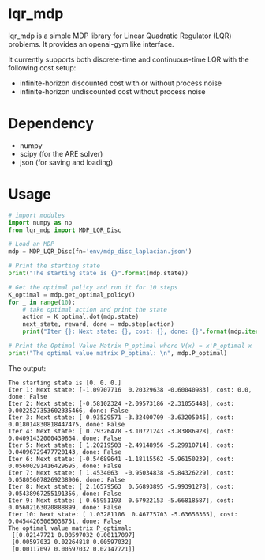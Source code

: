 # lqr_mdp

lqr_mdp is a simple MDP library for Linear Quadratic Regulator (LQR) problems. It provides an openai-gym like interface.

It currently supports both discrete-time and continuous-time LQR with the following cost setup:
* infinite-horizon discounted cost with or without process noise
* infinite-horizon undiscounted cost without process noise

# Dependency

* numpy
* scipy (for the ARE solver)
* json (for saving and loading)

# Usage

```python
# import modules
import numpy as np
from lqr_mdp import MDP_LQR_Disc

# Load an MDP
mdp = MDP_LQR_Disc(fn='env/mdp_disc_laplacian.json')

# Print the starting state
print("The starting state is {}".format(mdp.state))

# Get the optimal policy and run it for 10 steps
K_optimal = mdp.get_optimal_policy()
for _ in range(10):
    # take optimal action and print the state
    action = K_optimal.dot(mdp.state)
    next_state, reward, done = mdp.step(action)
    print("Iter {}: Next state: {}, cost: {}, done: {}".format(mdp.iter, next_state, reward, done))

# Print the Optimal Value Matrix P_optimal where V(x) = x'P_optimal x
print("The optimal value matrix P_optimal: \n", mdp.P_optimal)
```

The output:
```
The starting state is [0. 0. 0.]
Iter 1: Next state: [-1.09707716  0.20329638 -0.60040983], cost: 0.0, done: False
Iter 2: Next state: [-0.58102324 -2.09573186 -2.31055448], cost: 0.0022527353602335466, done: False
Iter 3: Next state: [ 0.93529571 -3.32400709 -3.63205045], cost: 0.018014830818447475, done: False
Iter 4: Next state: [ 0.79326478 -3.10721243 -3.83886928], cost: 0.04091432000439864, done: False
Iter 5: Next state: [ 1.20219503 -2.49148956 -5.29910714], cost: 0.04096729477720143, done: False
Iter 6: Next state: [-0.54689641 -1.18115562 -5.96150239], cost: 0.05600291416429695, done: False
Iter 7: Next state: [ 1.4534063  -0.95034838 -5.84326229], cost: 0.058056078269238906, done: False
Iter 8: Next state: [ 2.16579563  0.56893895 -5.99391278], cost: 0.05438967255191356, done: False
Iter 9: Next state: [ 0.65951193  0.67922153 -5.66818587], cost: 0.05602163020888899, done: False
Iter 10: Next state: [ 1.03281106  0.46775703 -5.63656365], cost: 0.04544265065038751, done: False
The optimal value matrix P_optimal: 
 [[0.02147721 0.00597032 0.00117097]
 [0.00597032 0.02264818 0.00597032]
 [0.00117097 0.00597032 0.02147721]]
```